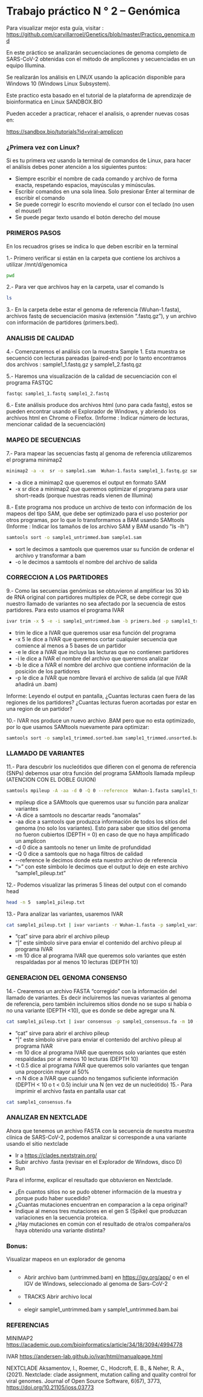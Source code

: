 # Trabajo práctico N ° 2 – Genómica

Para visualizar mejor esta guía, visitar :
https://github.com/carvillarroel/Genetics/blob/master/Practico_genomica.md

En este práctico se analizarán secuenciaciones de genoma completo de SARS-CoV-2 obtenidas con el método de amplicones y secuenciadas en un equipo Illumina. 

Se realizarán los análisis en LINUX usando la aplicación disponible para Windows 10 (Windows Linux Subsystem).

Este practico esta basado en el tutorial de la plataforma de aprendizaje de bioinformatica en Linux SANDBOX.BIO

Pueden acceder a practicar, rehacer el analisis, o aprender nuevas cosas en:

https://sandbox.bio/tutorials?id=viral-amplicon

### ¿Primera vez con Linux?
 Si es tu primera vez usando la terminal de comandos de Linux, para hacer el análisis debes poner atención a los siguientes puntos:
- Siempre escribir el nombre de cada comando y archivo de forma exacta, respetando espacios, mayúsculas y minúsculas.
- Escribir comandos en una sola línea. Solo presionar Enter al terminar de escribir el comando
- Se puede corregir lo escrito moviendo el cursor con el teclado (no usen el mouse!)
- Se puede pegar texto usando el botón derecho del mouse

### PRIMEROS PASOS
En los recuadros grises se indica lo que deben escribir en la terminal

1.-  Primero verificar si están en la carpeta que contiene los archivos a utilizar /mnt/d/genomica

```bash
pwd
```

2.- Para ver que archivos hay en la carpeta, usar el comando ls
```bash
ls
```

3.- En la carpeta debe estar el genoma de referencia (Wuhan-1.fasta), archivos fastq de secuenciación masiva (extensión “.fastq.gz”), y un archivo con información de partidores (primers.bed).
### ANALISIS DE CALIDAD
4.- Comenzaremos el análisis con la muestra Sample 1. Esta muestra se secuenció con lecturas pareadas (paired-end) por lo tanto encontramos dos archivos : sample1_1.fastq.gz y sample1_2.fastq.gz

5.- Haremos una visualización de la calidad de secuenciación con el programa FASTQC
```bash
fastqc sample1_1.fastq sample1_2.fastq
```
6.- Este análisis produce dos archivos html (uno para cada fastq), estos se pueden encontrar usando el Explorador de Windows, y abriendo los archivos html en Chrome o Firefox. (Informe : Indicar número de lecturas, mencionar calidad de la secuenciación)
### MAPEO DE SECUENCIAS
 7.- Para mapear las secuencias fastq al genoma de referencia utilizaremos el programa minimap2
```bash
minimap2 -a -x  sr -o sample1.sam  Wuhan-1.fasta sample1_1.fastq.gz sample1_2.fastq.gz
```
* -a dice a minimap2 que queremos el output en formato SAM
* -x sr dice a minimap2 que queremos optimizar el programa para usar short-reads (porque nuestras reads vienen de Illumina)

8.- Este programa nos produce un archivo de texto con información de los mapeos del tipo SAM, que debe ser optimizado para el uso posterior por otros programas, por lo que lo transformamos a BAM usando SAMtools (Informe : Indicar los tamaños de los archivo SAM y BAM usando "ls -lh")
```bash
samtools sort -o sample1_untrimmed.bam sample1.sam
```
* sort le decimos a samtools que queremos usar su función de ordenar el archivo y transformar a bam
* -o le decimos a samtools el nombre del archivo de salida
### CORRECCION A LOS PARTIDORES 
9.- Como las secuencias genómicas se obtuvieron al amplificar los 30 kb de RNA original con partidores multiplex de PCR, se debe corregir que nuestro llamado de variantes no sea afectado por la secuencia de estos partidores. Para esto usamos el programa IVAR
```bash
ivar trim -x 5 -e -i sample1_untrimmed.bam -b primers.bed -p sample1_trimmed.unsorted
```
* trim le dice a IVAR que queremos usar esa función del programa
* -x 5 le dice a IVAR que queremos cortar cualquier secuencia que comience al menos a 5 bases de un partidor 
* -e le dice a IVAR que incluya las lecturas que no contienen partidores
* -i le dice a IVAR el nombre del archivo que queremos analizar
* -b le dice a IVAR el nombre del archivo que contiene información de la posición de los partidores
* -p  le dice a IVAR que nombre llevará el archivo de salida  (al que IVAR añadirá un .bam)

Informe:
Leyendo el output en pantalla, ¿Cuantas lecturas caen fuera de las regiones de los partidores? ¿Cuantas lecturas fueron acortadas por estar en una region de un partidor?

10.- IVAR nos produce un nuevo archivo .BAM pero que no esta optimizado, por lo que usamos SAMtools nuevamente para optimizar:
```bash
samtools sort -o sample1_trimmed.sorted.bam sample1_trimmed.unsorted.bam
```

### LLAMADO DE VARIANTES
11.- Para descubrir los nucleótidos que difieren con el genoma de referencia (SNPs) debemos usar otra función del programa SAMtools llamada mpileup (ATENCION CON EL DOBLE GUION)
```bash
samtools mpileup -A -aa -d 0 -Q 0 --reference  Wuhan-1.fasta sample1_trimmed.sorted.bam > sample1_pileup.txt
```
* mpileup dice a SAMtools que queremos usar su función para analizar variantes
* -A dice a samtools no descartar reads “anomalas”
* -aa dice a samtools que produzca información de todos los sitios del genoma (no solo los variantes). Esto para saber que sitios del genoma no fueron cubiertos (DEPTH = 0) en caso de que no haya amplificado un amplicon
* -d 0 dice a samtools no tener un limite de profundidad 
* -Q 0 dice  a samtools que no haga filtros de calidad 
* --reference le decimos donde esta nuestro archivo de referencia
* “>” con este símbolo le decimos que el output lo deje en este archivo “sample1_pileup.txt”

12.- Podemos visualizar las primeras 5 líneas del output con el comando head
```bash
head -n 5  sample1_pileup.txt
```

13.- Para analizar las variantes, usaremos IVAR 
```bash
cat sample1_pileup.txt | ivar variants -r Wuhan-1.fasta -p sample1_variants.tsv -m 10
```
* “cat” sirve para abrir el archivo pileup 
* “|” este símbolo sirve para enviar el contenido del archivo pileup al programa IVAR
* -m 10 dice al programa IVAR que queremos solo variantes que estén respaldadas por al menos 10 lecturas (DEPTH 10)

### GENERACION DEL GENOMA CONSENSO

14.- Crearemos un archivo FASTA “corregido” con la información del llamado de variantes. Es decir incluiremos las nuevas variantes al genoma de referencia, pero también incluiremos sitios donde no se supo si había o no una variante (DEPTH <10), que es donde se debe agregar una N.
```bash
cat sample1_pileup.txt | ivar consensus -p sample1_consensus.fa -m 10 -t 0.5 -n N
```
* “cat” sirve para abrir el archivo pileup 
* “|” este símbolo sirve para enviar el contenido del archivo pileup al programa IVAR
* -m 10 dice al programa IVAR que queremos solo variantes que estén respaldadas por al menos 10 lecturas (DEPTH 10)
* -t 0.5 dice al programa IVAR que queremos solo variantes que tengan una proporción mayor al 50%
* -n N dice a IVAR que cuando no tengamos suficiente información (DEPTH < 10 o t < 0.5) incluir una N (en vez de un nucleótido)
15.- Para imprimir el archivo fasta en pantalla usar cat
```bash
cat sample1_consensus.fa
```

### ANALIZAR EN NEXTCLADE
Ahora que tenemos un archivo FASTA con la secuencia de nuestra muestra clínica de SARS-CoV-2, podemos analizar si corresponde a una variante usando el sitio nextclade
* Ir a https://clades.nextstrain.org/
* Subir archivo .fasta (revisar en el Explorador de Windows, disco D)
* Run

Para el informe, explicar el resultado que obtuvieron en Nextclade. 
* ¿En cuantos sitios no se pudo obtener información de la muestra y porque pudo haber sucedido? 
* ¿Cuantas mutaciones encuentran en comparacion a la cepa original? 
* Indique al menos tres mutaciones en el gen S (Spike) que produzcan variaciones en la secuencia proteica. 
* ¿Hay mutaciones en común con el resultado de otra/os compañera/os haya obtenido una variante distinta?


### Bonus:
Visualizar mapeos en un explorador de genoma

+ + Abrir archivo bam (untrimmed.bam) en https://igv.org/app/ o en el IGV de Windows, seleccionado al genoma de Sars-CoV-2
+ + TRACKS Abrir archivo local
+ + elegir sample1_untrimmed.bam y sample1_untrimmed.bam.bai




### REFERENCIAS 

MINIMAP2
https://academic.oup.com/bioinformatics/article/34/18/3094/4994778

IVAR
https://andersen-lab.github.io/ivar/html/manualpage.html

NEXTCLADE
Aksamentov, I., Roemer, C., Hodcroft, E. B., & Neher, R. A., (2021). Nextclade: clade assignment, mutation calling and quality control for viral genomes. Journal of Open Source Software, 6(67), 3773, https://doi.org/10.21105/joss.03773


